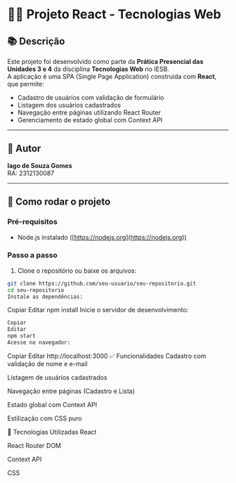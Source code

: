 # 🧑‍💻 Projeto React - Tecnologias Web

## 📚 Descrição

Este projeto foi desenvolvido como parte da **Prática Presencial das Unidades 3 e 4** da disciplina **Tecnologias Web** no IESB.  
A aplicação é uma SPA (Single Page Application) construída com **React**, que permite:

- Cadastro de usuários com validação de formulário
- Listagem dos usuários cadastrados
- Navegação entre páginas utilizando React Router
- Gerenciamento de estado global com Context API

---

## 👤 Autor

**Iago de Souza Gomes**  
RA: 2312130087

---

## 🚀 Como rodar o projeto

### Pré-requisitos

- Node.js instalado ([https://nodejs.org](https://nodejs.org))

### Passo a passo

1. Clone o repositório ou baixe os arquivos:
```bash
git clone https://github.com/seu-usuario/seu-repositorio.git
cd seu-repositorio
Instale as dependências:
```

Copiar
Editar
npm install
Inicie o servidor de desenvolvimento:

```bash
Copiar
Editar
npm start
Acesse no navegador:
```

Copiar
Editar
http://localhost:3000
✅ Funcionalidades
Cadastro com validação de nome e e-mail

Listagem de usuários cadastrados

Navegação entre páginas (Cadastro e Lista)

Estado global com Context API

Estilização com CSS puro

🧠 Tecnologias Utilizadas
React

React Router DOM

Context API

CSS